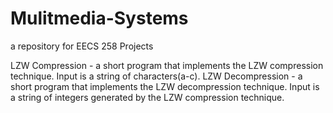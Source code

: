 # Mulitmedia-Systems
a repository for EECS 258 Projects

LZW Compression - a short program that implements the LZW compression technique. Input is a string of characters(a-c).
LZW Decompression - a short program that implements the LZW decompression technique. Input is a string of integers generated by the LZW compression technique.

